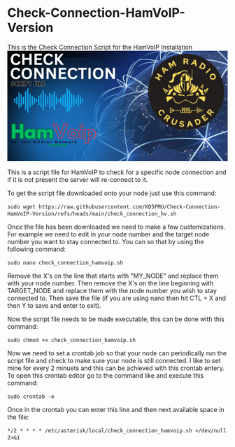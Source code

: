 # Check-Connection-HamVoIP-Version
This is the Check Connection Script for the HamVoIP Installation
![CheckConn Logo](https://github.com/KD5FMU/Check-Connection-HamVoIP-Version/blob/main/CheckConn%20-%20HAMVOIP.png)


This is a script file for HamVoIP to check for a specific node connection and if it is not present the server will re-connect to it.

To get the script file downloaded onto your node just use this command:
```
sudo wget https://raw.githubusercontent.com/KD5FMU/Check-Connection-HamVoIP-Version/refs/heads/main/check_connection_hv.sh
```

Once the file has been downloaded we need to make a few customizations. For example we need to edit in your node number and the target node number you want to stay connected to. You can so that by using the following command:
```
sudo nano check_connection_hamvoip.sh
```

Remove the X's on the line that starts with "MY_NODE" and replace them with your node number. Then remove the X's on the line beginning with TARGET_NODE and replace them with the node number you wish to stay connected to. Then save the file (if you are using nano then hit CTL + X and then Y to save and enter to exit). 

Now the script file needs to be made executable, this can be done with this command:
```
sudo chmod +x check_connection_hamvoip.sh
```

Now we need to set a crontab job so that your node can periodically run the script file and check to make sure your node is still connected. I like to set mine for every 2 minuets and this can be achieved with this crontab entery. To open this crontab editor go to the command like and execute this command:
```
sudo crontab -e
```

Once in the crontab you can enter this line and then next available space in the file:
```
*/2 * * * * /etc/asterisk/local/check_connection_hamvoip.sh >/dev/null 2>&1
